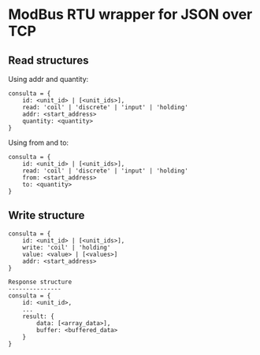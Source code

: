 ModBus RTU wrapper for JSON over TCP
====================================

Read structures
---------------

Using addr and quantity:

```
consulta = {
    id: <unit_id> | [<unit_ids>],
    read: 'coil' | 'discrete' | 'input' | 'holding'
    addr: <start_address>
    quantity: <quantity>
}
```

Using from and to:

```
consulta = {
    id: <unit_id> | [<unit_ids>],
    read: 'coil' | 'discrete' | 'input' | 'holding'
    from: <start_address>
    to: <quantity>
}
```

Write structure
---------------

```
consulta = {
    id: <unit_id> | [<unit_ids>],
    write: 'coil' | 'holding'
    value: <value> | [<values>]
    addr: <start_address>
}
```


```
Response structure
---------------
consulta = {
    id: <unit_id>,
    ... 
    result: {
        data: [<array_data>],
        buffer: <buffered_data>
    }
}
```
